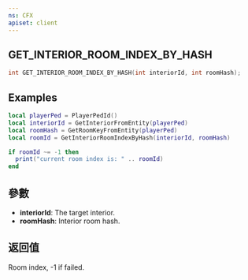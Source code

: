 ```yaml
---
ns: CFX
apiset: client
---
```

## GET_INTERIOR_ROOM_INDEX_BY_HASH

```c
int GET_INTERIOR_ROOM_INDEX_BY_HASH(int interiorId, int roomHash);
```

## Examples

```lua
local playerPed = PlayerPedId()
local interiorId = GetInteriorFromEntity(playerPed)
local roomHash = GetRoomKeyFromEntity(playerPed)
local roomId = GetInteriorRoomIndexByHash(interiorId, roomHash)

if roomId ~= -1 then
  print("current room index is: " .. roomId)
end
```

## 參數
* **interiorId**: The target interior.
* **roomHash**: Interior room hash.

## 返回值
Room index, -1 if failed.
